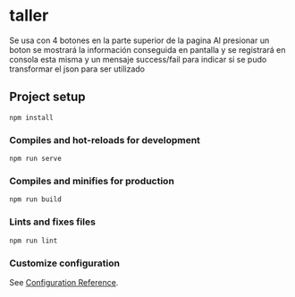 # taller
Se usa con 4 botones en la parte superior de la pagina
Al presionar un boton se mostrará la información conseguida en pantalla y 
se registrará en consola esta misma y un mensaje success/fail para indicar si se pudo transformar el json para ser utilizado


## Project setup
```
npm install
```

### Compiles and hot-reloads for development
```
npm run serve
```

### Compiles and minifies for production
```
npm run build
```

### Lints and fixes files
```
npm run lint
```

### Customize configuration
See [Configuration Reference](https://cli.vuejs.org/config/).
